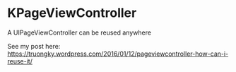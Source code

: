 # KPageViewController
A UIPageViewController can be reused anywhere

See my post here: https://truongky.wordpress.com/2016/01/12/pageviewcontroller-how-can-i-reuse-it/
